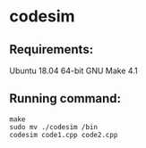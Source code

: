 # codesim

## Requirements: 
Ubuntu 18.04 64-bit
GNU Make 4.1

## Running command: 
```
make
sudo mv ./codesim /bin
codesim code1.cpp code2.cpp
